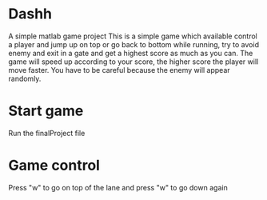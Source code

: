 # Dashh
A simple matlab game project
This is a simple game which available control a player and jump up on top or go back to bottom while running, try to avoid enemy and exit in a gate and get a highest score as much as you can. The game will speed up according to your score, the higher score the player will move faster. You have to be careful because the enemy will appear randomly.

# Start game
Run the finalProject file 

# Game control
Press "w" to go on top of the lane and press "w" to go down again
